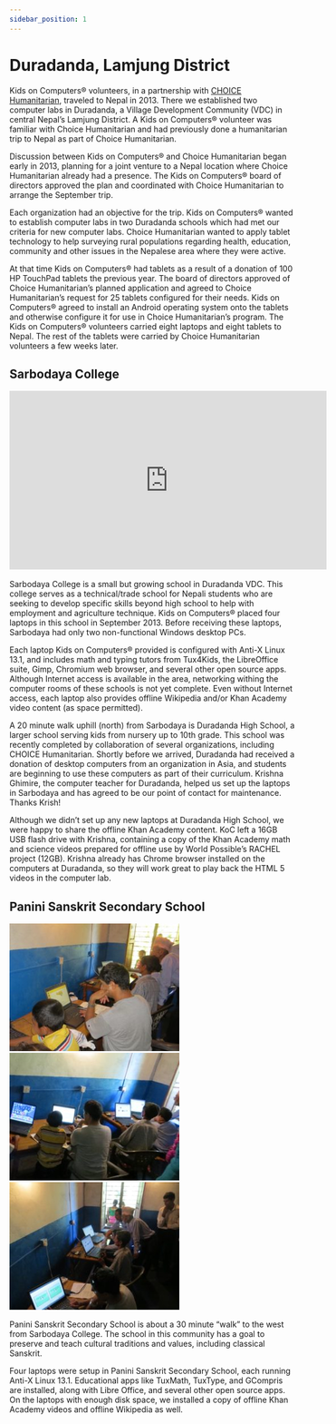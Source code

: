 ```yaml
---
sidebar_position: 1
---
```

# Duradanda, Lamjung District

Kids on Computers® volunteers, in a partnership with [CHOICE Humanitarian](https://choicehumanitarian.org/), traveled to Nepal in 2013. There we established two computer labs in Duradanda, a Village Development Community (VDC) in central Nepal’s Lamjung District. A Kids on Computers® volunteer was familiar with Choice Humanitarian and had previously done a humanitarian trip to Nepal as part of Choice Humanitarian.

Discussion between Kids on Computers® and Choice Humanitarian began early in 2013, planning for a joint venture to a Nepal location where Choice Humanitarian already had a presence. The Kids on Computers® board of directors approved the plan and coordinated with Choice Humanitarian to arrange the September trip.

Each organization had an objective for the trip. Kids on Computers® wanted to establish computer labs in two Duradanda schools which had met our criteria for new computer labs. Choice Humanitarian wanted to apply tablet technology to help surveying rural populations regarding health, education, community and other issues in the Nepalese area where they were active.

At that time Kids on Computers® had tablets as a result of a donation of 100 HP TouchPad tablets the previous year. The board of directors approved of Choice Humanitarian’s planned application and agreed to Choice Humanitarian’s request for 25 tablets configured for their needs. Kids on Computers® agreed to install an Android operating system onto the tablets and otherwise configure it for use in Choice Humanitarian’s program. The Kids on Computers® volunteers carried eight laptops and eight tablets to Nepal. The rest of the tablets were carried by Choice Humanitarian volunteers a few weeks later.

## Sarbodaya College

<iframe width="560" height="315" src="https://www.youtube.com/embed/KjUpkeR9a_o" title="YouTube video player" frameborder="0" allow="accelerometer; autoplay; clipboard-write; encrypted-media; gyroscope; picture-in-picture" allowfullscreen></iframe>

Sarbodaya College is a small but growing school in Duradanda VDC. This college serves as a technical/trade school for Nepali students who are seeking to develop specific skills beyond high school to help with employment and agriculture technique. Kids on Computers® placed four laptops in this school in September 2013. Before receiving these laptops, Sarbodaya had only two non-functional Windows desktop PCs.

Each laptop Kids on Computers® provided is configured with Anti-X Linux 13.1, and includes math and typing tutors from Tux4Kids, the LibreOffice suite, Gimp, Chromium web browser, and several other open source apps. Although Internet access is available in the area, networking withing the computer rooms of these schools is not yet complete. Even without Internet access, each laptop also provides offline Wikipedia and/or Khan Academy video content (as space permitted).

A 20 minute walk uphill (north) from Sarbodaya is Duradanda High School, a larger school serving kids from nursery up to 10th grade. This school was recently completed by collaboration of several organizations, including CHOICE Humanitarian. Shortly before we arrived, Duradanda had received a donation of desktop computers from an organization in Asia, and students are beginning to use these computers as part of their curriculum. Krishna Ghimire, the computer teacher for Duradanda, helped us set up the laptops in Sarbodaya and has agreed to be our point of contact for maintenance. Thanks Krish!

Although we didn’t set up any new laptops at Duradanda High School, we were happy to share the offline Khan Academy content. KoC left a 16GB USB flash drive with Krishna, containing a copy of the Khan Academy math and science videos prepared for offline use by World Possible’s RACHEL project (12GB). Krishna already has Chrome browser installed on the computers at Duradanda, so they will work great to play back the HTML 5 videos in the computer lab.

## Panini Sanskrit Secondary School

![Panini Sanskrit 1](/img/nepal/panini_sanskrit_1.jpg)
![Panini Sanskrit 2](/img/nepal/panini_sanskrit_2.jpg)
![Panini Sanskrit 3](/img/nepal/panini_sanskrit_3.jpg)

Panini Sanskrit Secondary School is about a 30 minute “walk” to the west from Sarbodaya College. The school in this community has a goal to preserve and teach cultural traditions and values, including classical Sanskrit.

Four laptops were setup in Panini Sanskrit Secondary School, each running Anti-X Linux 13.1. Educational apps like TuxMath, TuxType, and GCompris are installed, along with Libre Office, and several other open source apps. On the laptops with enough disk space, we installed a copy of offline Khan Academy videos and offline Wikipedia as well.

